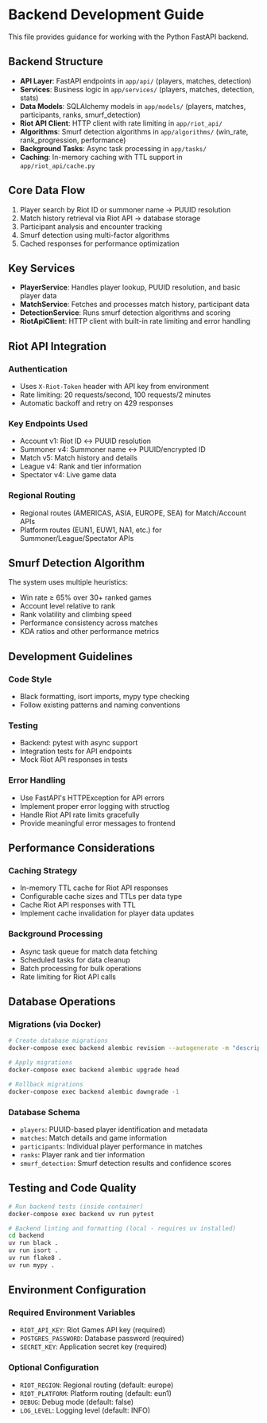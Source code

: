 # Backend Development Guide

This file provides guidance for working with the Python FastAPI backend.

## Backend Structure

- **API Layer**: FastAPI endpoints in `app/api/` (players, matches, detection)
- **Services**: Business logic in `app/services/` (players, matches, detection, stats)
- **Data Models**: SQLAlchemy models in `app/models/` (players, matches, participants, ranks, smurf_detection)
- **Riot API Client**: HTTP client with rate limiting in `app/riot_api/`
- **Algorithms**: Smurf detection algorithms in `app/algorithms/` (win_rate, rank_progression, performance)
- **Background Tasks**: Async task processing in `app/tasks/`
- **Caching**: In-memory caching with TTL support in `app/riot_api/cache.py`

## Core Data Flow

1. Player search by Riot ID or summoner name → PUUID resolution
2. Match history retrieval via Riot API → database storage
3. Participant analysis and encounter tracking
4. Smurf detection using multi-factor algorithms
5. Cached responses for performance optimization

## Key Services

- **PlayerService**: Handles player lookup, PUUID resolution, and basic player data
- **MatchService**: Fetches and processes match history, participant data
- **DetectionService**: Runs smurf detection algorithms and scoring
- **RiotApiClient**: HTTP client with built-in rate limiting and error handling

## Riot API Integration

### Authentication
- Uses `X-Riot-Token` header with API key from environment
- Rate limiting: 20 requests/second, 100 requests/2 minutes
- Automatic backoff and retry on 429 responses

### Key Endpoints Used
- Account v1: Riot ID ↔ PUUID resolution
- Summoner v4: Summoner name ↔ PUUID/encrypted ID
- Match v5: Match history and details
- League v4: Rank and tier information
- Spectator v4: Live game data

### Regional Routing
- Regional routes (AMERICAS, ASIA, EUROPE, SEA) for Match/Account APIs
- Platform routes (EUN1, EUW1, NA1, etc.) for Summoner/League/Spectator APIs

## Smurf Detection Algorithm

The system uses multiple heuristics:
- Win rate ≥ 65% over 30+ ranked games
- Account level relative to rank
- Rank volatility and climbing speed
- Performance consistency across matches
- KDA ratios and other performance metrics

## Development Guidelines

### Code Style
- Black formatting, isort imports, mypy type checking
- Follow existing patterns and naming conventions

### Testing
- Backend: pytest with async support
- Integration tests for API endpoints
- Mock Riot API responses in tests

### Error Handling
- Use FastAPI's HTTPException for API errors
- Implement proper error logging with structlog
- Handle Riot API rate limits gracefully
- Provide meaningful error messages to frontend

## Performance Considerations

### Caching Strategy
- In-memory TTL cache for Riot API responses
- Configurable cache sizes and TTLs per data type
- Cache Riot API responses with TTL
- Implement cache invalidation for player data updates

### Background Processing
- Async task queue for match data fetching
- Scheduled tasks for data cleanup
- Batch processing for bulk operations
- Rate limiting for Riot API calls

## Database Operations

### Migrations (via Docker)
```bash
# Create database migrations
docker-compose exec backend alembic revision --autogenerate -m "description"

# Apply migrations
docker-compose exec backend alembic upgrade head

# Rollback migrations
docker-compose exec backend alembic downgrade -1
```

### Database Schema
- `players`: PUUID-based player identification and metadata
- `matches`: Match details and game information
- `participants`: Individual player performance in matches
- `ranks`: Player rank and tier information
- `smurf_detection`: Smurf detection results and confidence scores

## Testing and Code Quality

```bash
# Run backend tests (inside container)
docker-compose exec backend uv run pytest

# Backend linting and formatting (local - requires uv installed)
cd backend
uv run black .
uv run isort .
uv run flake8 .
uv run mypy .
```

## Environment Configuration

### Required Environment Variables
- `RIOT_API_KEY`: Riot Games API key (required)
- `POSTGRES_PASSWORD`: Database password (required)
- `SECRET_KEY`: Application secret key (required)

### Optional Configuration
- `RIOT_REGION`: Regional routing (default: europe)
- `RIOT_PLATFORM`: Platform routing (default: eun1)
- `DEBUG`: Debug mode (default: false)
- `LOG_LEVEL`: Logging level (default: INFO)